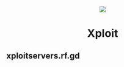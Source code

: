 <div align="center">
  <img src="assets/icon.png" />
  <h1>Xploit</h1>
</div>

## xploitservers.rf.gd
